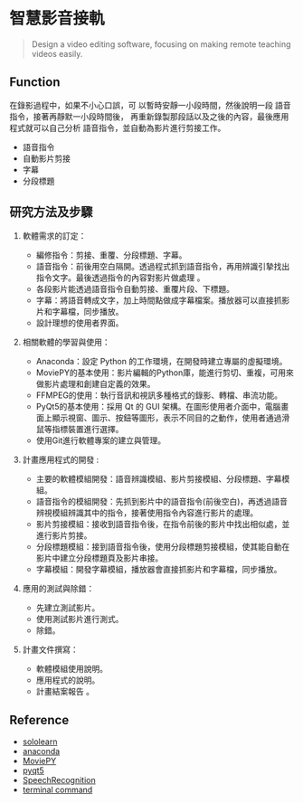 # 智慧影音接軌

> Design a video editing software, focusing on making remote teaching videos easily.
 
## Function
在錄影過程中，如果不小心口誤，可 以暫時安靜一小段時間，然後說明一段 語音指令，接著再靜默一小段時間後， 再重新錄製那段話以及之後的內容，最後應用程式就可以自己分析 語音指令，並自動為影片進行剪接工作。
- 語音指令
- 自動影片剪接
- 字幕
- 分段標題

## 研究方法及步驟
1. 軟體需求的訂定：
    - 編修指令：剪接、重覆、分段標題、字幕。
    - 語音指令：前後用空白隔開。透過程式抓到語音指令，再用辨識引摯找出指令文字。最後透過指令的內容對影片做處理 。
    - 各段影片能透過語音指令自動剪接、重覆片段、下標題。
    - 字幕：將語音轉成文字，加上時間點做成字幕檔案。播放器可以直接抓影片和字幕檔，同步播放。
    - 設計理想的使用者界面。

2. 相關軟體的學習與使用：
    - Anaconda：設定 Python 的工作環境，在開發時建立專屬的虛擬環境。
    - MoviePY的基本使用：影片編輯的Python庫，能進行剪切、重複，可用來做影片處理和創建自定義的效果。
    - FFMPEG的使用：執行音訊和視訊多種格式的錄影、轉檔、串流功能。
    - PyQt5的基本使用：採用 Qt 的 GUI 架構。在圖形使用者介面中，電腦畫面上顯示視窗、圖示、按鈕等圖形，表示不同目的之動作，使用者通過滑鼠等指標裝置進行選擇。
    - 使用Git進行軟體專案的建立與管理。

3. 計畫應用程式的開發 :
    - 主要的軟體模組開發：語音辨識模組、影片剪接模組、分段標題、字幕模組。
    - 語音指令的模組開發：先抓到影片中的語音指令(前後空白)，再透過語音辨視模組辨識其中的指令，接著使用指令內容進行影片的處理。
    - 影片剪接模組：接收到語音指令後，在指令前後的影片中找出相似處，並進行影片剪接。
    - 分段標題模組：接到語音指令後，使用分段標題剪接模組，使其能自動在影片中建立分段標題頁及影片串接。
    - 字幕模組：開發字幕模組，播放器會直接抓影片和字幕檔，同步播放。

4. 應用的測試與除錯：
    - 先建立測試影片。
    - 使用測試影片進行測式。
    - 除錯。

5. 計畫文件撰寫：
    - 軟體模組使用說明。
    - 應用程式的說明。
    - 計畫結案報告 。


## Reference
- [sololearn](https://www.sololearn.com/learning/1073)
- [anaconda](https://docs.anaconda.com/)
- [MoviePY](https://pypi.org/project/moviepy/)
- [pyqt5](https://www.riverbankcomputing.com/static/Docs/PyQt5/)
- [SpeechRecognition](https://pypi.org/project/SpeechRecognition/)
- [terminal command](https://gitbook.tw/chapters/command-line/command-line.html)
